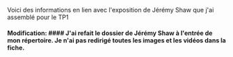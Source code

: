 Voici des informations en lien avec l'exposition de Jérémy Shaw que j'ai assemblé pour le TP1 

#### Modification: #### J'ai refait le dossier de Jérémy Shaw à l'entrée de mon répertoire. Je n'ai pas redirigé toutes les images et les vidéos dans la fiche.
